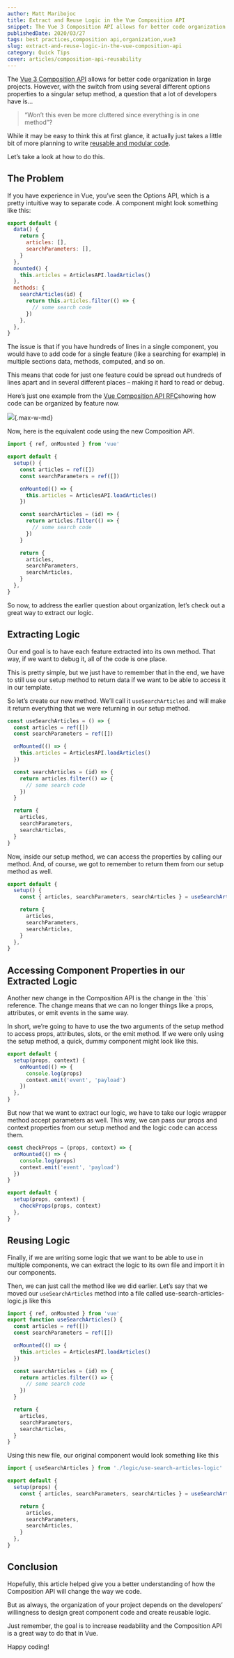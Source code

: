 ```yaml
---
author: Matt Maribojoc
title: Extract and Reuse Logic in the Vue Composition API
snippet: The Vue 3 Composition API allows for better code organization in large projects. It actually just takes a little bit of more planning to reuse logic.
publishedDate: 2020/03/27
tags: best practices,composition api,organization,vue3
slug: extract-and-reuse-logic-in-the-vue-composition-api
category: Quick Tips
cover: articles/composition-api-reusability
---
```

The [Vue 3 Composition API](https://learnvue.co/2020/02/building-the-same-component-in-vue2-vs-vue3) allows for better code organization in large projects. However, with the switch from using several different options properties to a singular setup method, a question that a lot of developers have is…

> “Won’t this even be more cluttered since everything is in one method”?

While it may be easy to think this at first glance, it actually just takes a little bit of more planning to write [reusable and modular code](https://learnvue.co/2020/01/4-vue3-composition-api-tips-you-should-know/).

Let’s take a look at how to do this.

## The Problem

If you have experience in Vue, you’ve seen the Options API, which is a pretty intuitive way to separate code. A component might look something like this:

```js
export default {
  data() {
    return {
      articles: [],
      searchParameters: [],
    }
  },
  mounted() {
    this.articles = ArticlesAPI.loadArticles()
  },
  methods: {
    searchArticles(id) {
      return this.articles.filter(() => {
        // some search code
      })
    },
  },
}
```

The issue is that if you have hundreds of lines in a single component, you would have to add code for a single feature (like a searching for example) in multiple sections data, methods, computed, and so on.

This means that code for just one feature could be spread out hundreds of lines apart and in several different places – making it hard to read or debug.

Here’s just one example from the [Vue Composition API RFC](https://vue-composition-api-rfc.netlify.com/)showing how code can be organized by feature now.

![](https://dltqhkoxgn1gx.cloudfront.net/img/posts/extract-and-reuse-logic-in-the-vue-composition-api-1.png){.max-w-md}

Now, here is the equivalent code using the new Composition API.

```js
import { ref, onMounted } from 'vue'

export default {
  setup() {
    const articles = ref([])
    const searchParameters = ref([])

    onMounted(() => {
      this.articles = ArticlesAPI.loadArticles()
    })

    const searchArticles = (id) => {
      return articles.filter(() => {
        // some search code
      })
    }

    return {
      articles,
      searchParameters,
      searchArticles,
    }
  },
}
```

So now, to address the earlier question about organization, let’s check out a great way to extract our logic.

## Extracting Logic

Our end goal is to have each feature extracted into its own method. That way, if we want to debug it, all of the code is one place.

This is pretty simple, but we just have to remember that in the end, we have to still use our setup method to return data if we want to be able to access it in our template.

So let’s create our new method. We’ll call it `useSearchArticles` and will make it return everything that we were returning in our setup method.

```js
const useSearchArticles = () => {
  const articles = ref([])
  const searchParameters = ref([])

  onMounted(() => {
    this.articles = ArticlesAPI.loadArticles()
  })

  const searchArticles = (id) => {
    return articles.filter(() => {
      // some search code
    })
  }

  return {
    articles,
    searchParameters,
    searchArticles,
  }
}
```

Now, inside our setup method, we can access the properties by calling our method. And, of course, we got to remember to return them from our setup method as well.

```js
export default {
  setup() {
    const { articles, searchParameters, searchArticles } = useSearchArticles()

    return {
      articles,
      searchParameters,
      searchArticles,
    }
  },
}
```

## Accessing Component Properties in our Extracted Logic

Another new change in the Composition API is the change in the \`this\` reference. The change means that we can no longer things like a props, attributes, or emit events in the same way.

In short, we’re going to have to use the two arguments of the setup method to access props, attributes, slots, or the emit method. If we were only using the setup method, a quick, dummy component might look like this.

```js
export default {
  setup(props, context) {
    onMounted(() => {
      console.log(props)
      context.emit('event', 'payload')
    })
  },
}
```

But now that we want to extract our logic, we have to take our logic wrapper method accept parameters as well. This way, we can pass our props and context properties from our setup method and the logic code can access them.

```js
const checkProps = (props, context) => {
  onMounted(() => {
    console.log(props)
    context.emit('event', 'payload')
  })
}

export default {
  setup(props, context) {
    checkProps(props, context)
  },
}
```

## Reusing Logic

Finally, if we are writing some logic that we want to be able to use in multiple components, we can extract the logic to its own file and import it in our components.

Then, we can just call the method like we did earlier. Let’s say that we moved our `useSearchArticles` method into a file called use-search-articles-logic.js like this

```js
import { ref, onMounted } from 'vue'
export function useSearchArticles() {
  const articles = ref([])
  const searchParameters = ref([])

  onMounted(() => {
    this.articles = ArticlesAPI.loadArticles()
  })

  const searchArticles = (id) => {
    return articles.filter(() => {
      // some search code
    })
  }

  return {
    articles,
    searchParameters,
    searchArticles,
  }
}
```

Using this new file, our original component would look something like this

```js
import { useSearchArticles } from './logic/use-search-articles-logic'

export default {
  setup(props) {
    const { articles, searchParameters, searchArticles } = useSearchArticles()

    return {
      articles,
      searchParameters,
      searchArticles,
    }
  },
}
```

## Conclusion

Hopefully, this article helped give you a better understanding of how the Composition API will change the way we code.

But as always, the organization of your project depends on the developers’ willingness to design great component code and create reusable logic.

Just remember, the goal is to increase readability and the Composition API is a great way to do that in Vue.

Happy coding!
